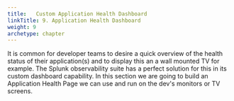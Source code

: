 ```yaml
---
title:   Custom Application Health Dashboard
linkTitle: 9. Application Health Dashboard
weight: 9
archetype: chapter
---
```


It is common for developer teams to desire a quick overview of the health status of their application(s) and to  display this  an a wall mounted TV for example. The Splunk observability suite has a perfect solution for this in its custom dashboard capability. In this section we are going to build an Application Health Page we can use and run on the dev's monitors or TV screens.
